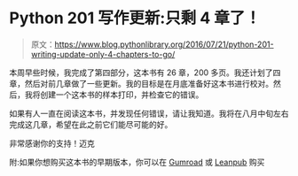 # Python 201 写作更新:只剩 4 章了！

> 原文：<https://www.blog.pythonlibrary.org/2016/07/21/python-201-writing-update-only-4-chapters-to-go/>

本周早些时候，我完成了第四部分，这本书有 26 章，200 多页。我还计划了四章，然后对前几章做了一些更新。我的目标是在月底准备好这本书进行校对。然后，我将创建一个这本书的样本打印，并检查它的错误。

如果有人一直在阅读这本书，并发现任何错误，请让我知道。我将在八月中旬左右完成这几章，希望在此之前它们能尽可能的好。

非常感谢你的支持！迈克

附:如果你想购买这本书的早期版本，你可以在 [Gumroad](https://gum.co/py201) 或 [Leanpub](https://leanpub.com/python201) 购买